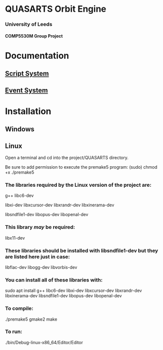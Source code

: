 # QUASARTS Orbit Engine
### University of Leeds
#### COMP5530M Group Project

# Documentation #
## [Script System](./project/QUASARTS/Engine/src/Scripts/README.md) 
## [Event System](./project/QUASARTS/Engine/src/Event/README.md)

# Installation #
## Windows
## Linux
Open a terminal and cd into the project/QUASARTS directory.

Be sure to add permission to execute the premake5 program:
(sudo) chmod +x ./premake5

### The libraries required by the Linux version of the project are:

g++
libc6-dev

libxi-dev
libxcursor-dev
libxrandr-dev
libxinerama-dev

libsndfile1-dev
libopus-dev
libopenal-dev

### This library *may* be required:

libx11-dev

### These libraries should be installed with libsndfile1-dev but they are listed here just in case:

libflac-dev
libogg-dev
libvorbis-dev

### You can install all of these libraries with:

sudo apt install g++ libc6-dev libxi-dev libxcursor-dev libxrandr-dev libxinerama-dev libsndfile1-dev libopus-dev libopenal-dev

### To compile:
./premake5 gmake2
make

### To run:
./bin/Debug-linux-x86_64/Editor/Editor
